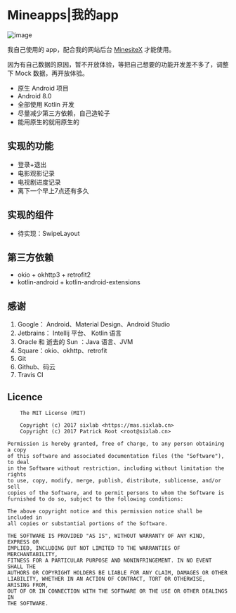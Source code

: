 # Mineapps|我的app

![image](https://img.shields.io/badge/build-passing-brightgreen.svg)

我自己使用的 app，配合我的网站后台 [MinesiteX](https://github.com/PatrickRoot/MinesiteX) 才能使用。

因为有自己数据的原因，暂不开放体验，等把自己想要的功能开发差不多了，调整下 Mock 数据，再开放体验。

-  原生 Android 项目
- Android 8.0
- 全部使用 Kotlin 开发
- 尽量减少第三方依赖，自己造轮子
- 能用原生的就用原生的

## 实现的功能

- 登录+退出
- 电影观影记录
- 电视剧进度记录
- 离下一个早上7点还有多久

## 实现的组件

- 待实现：SwipeLayout

## 第三方依赖

- okio + okhttp3 + retrofit2
- kotlin-android + kotlin-android-extensions

## 感谢

1. Google： Android、Material Design、Android Studio
2. Jetbrains： Intellij 平台、 Kotlin 语言
3. Oracle 和 逝去的 Sun ：Java 语言、JVM
4. Square：okio、okhttp、retrofit
5. Git
6. Github、码云
7. Travis CI

## Licence

```
    The MIT License (MIT)

    Copyright (c) 2017 sixlab <https://mas.sixlab.cn>
    Copyright (c) 2017 Patrick Root <root@sixlab.cn>

Permission is hereby granted, free of charge, to any person obtaining a copy
of this software and associated documentation files (the "Software"), to deal
in the Software without restriction, including without limitation the rights
to use, copy, modify, merge, publish, distribute, sublicense, and/or sell
copies of the Software, and to permit persons to whom the Software is
furnished to do so, subject to the following conditions:

The above copyright notice and this permission notice shall be included in
all copies or substantial portions of the Software.

THE SOFTWARE IS PROVIDED "AS IS", WITHOUT WARRANTY OF ANY KIND, EXPRESS OR
IMPLIED, INCLUDING BUT NOT LIMITED TO THE WARRANTIES OF MERCHANTABILITY,
FITNESS FOR A PARTICULAR PURPOSE AND NONINFRINGEMENT. IN NO EVENT SHALL THE
AUTHORS OR COPYRIGHT HOLDERS BE LIABLE FOR ANY CLAIM, DAMAGES OR OTHER
LIABILITY, WHETHER IN AN ACTION OF CONTRACT, TORT OR OTHERWISE, ARISING FROM,
OUT OF OR IN CONNECTION WITH THE SOFTWARE OR THE USE OR OTHER DEALINGS IN
THE SOFTWARE.
```